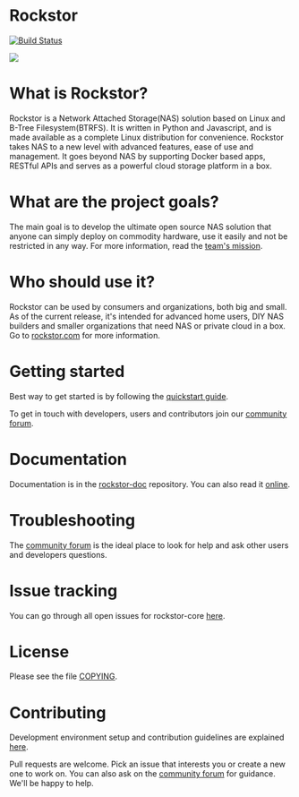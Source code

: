 # Rockstor


[![Build Status](http://jenkins.rockstor.com:22082/buildStatus/icon?job=build-rockstor-core)](http://jenkins.rockstor.com:22082/job/build-rockstor-core)

<a href='http://192.195.81.208:22082/job/build-rockstor-core/'><img src='http://192.195.81.208:22082/buildStatus/icon?job=build-rockstor-core'></a>


# What is Rockstor?

Rockstor is a Network Attached Storage(NAS) solution based on Linux and B-Tree
Filesystem(BTRFS). It is written in Python and Javascript, and is made
available as a complete Linux distribution for convenience. Rockstor takes NAS
to a new level with advanced features, ease of use and management. It goes
beyond NAS by supporting Docker based apps, RESTful APIs and serves as a
powerful cloud storage platform in a box.

# What are the project goals?

The main goal is to develop the ultimate open source NAS solution that anyone can
simply deploy on commodity hardware, use it easily and not be restricted in any
way. For more information, read the [team's
mission](http://rockstor.com/about-us.html).

# Who should use it?

Rockstor can be used by consumers and organizations, both big and small. As of
the current release, it's intended for advanced home users, DIY NAS builders
and smaller organizations that need NAS or private cloud in a box. Go to
[rockstor.com](http://rockstor.com) for more information.

# Getting started

Best way to get started is by following the [quickstart
guide](http://rockstor.com/docs/quickstart.html).

To get in touch with developers, users and contributors join our
[community forum](http://forum.rockstor.com).

# Documentation

Documentation is in the
[rockstor-doc](https://github.com/rockstor/rockstor-doc) repository. You can also read it
[online](http://rockstor.com/docs).

# Troubleshooting

The [community forum](http://forum.rockstor.com) is the ideal place to look for
help and ask other users and developers questions.

# Issue tracking

You can go through all open issues for rockstor-core
[here](https://github.com/rockstor/rockstor-core/issues).

# License

Please see the file [COPYING](https://github.com/rockstor/rockstor-core/blob/master/COPYING).

# Contributing

Development environment setup and contribution guidelines are explained
[here](http://rockstor.com/docs/contribute.html).

Pull requests are welcome. Pick an issue that interests you or create a new one
to work on. You can also ask on the [community forum](http://forum.rockstor.com) for
guidance. We'll be happy to help.
